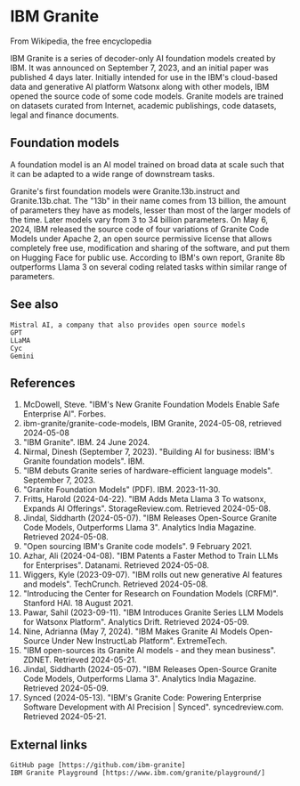# IBM Granite
From Wikipedia, the free encyclopedia

IBM Granite is a series of decoder-only AI foundation models created by IBM. It was announced on September 7, 2023, and an initial paper was published 4 days later. Initially intended for use in the IBM's cloud-based data and generative AI platform Watsonx along with other models, IBM opened the source code of some code models. Granite models are trained on datasets curated from Internet, academic publishings, code datasets, legal and finance documents.

## Foundation models

A foundation model is an AI model trained on broad data at scale such that it can be adapted to a wide range of downstream tasks.

Granite's first foundation models were Granite.13b.instruct and Granite.13b.chat. The "13b" in their name comes from 13 billion, the amount of parameters they have as models, lesser than most of the larger models of the time. Later models vary from 3 to 34 billion parameters.
On May 6, 2024, IBM released the source code of four variations of Granite Code Models under Apache 2, an open source permissive license that allows completely free use, modification and sharing of the software, and put them on Hugging Face for public use. According to IBM's own report, Granite 8b outperforms Llama 3 on several coding related tasks within similar range of parameters.

## See also

    Mistral AI, a company that also provides open source models
    GPT
    LLaMA
    Cyc
    Gemini

## References

1. McDowell, Steve. "IBM's New Granite Foundation Models Enable Safe Enterprise AI". Forbes.
2. ibm-granite/granite-code-models, IBM Granite, 2024-05-08, retrieved 2024-05-08
3. "IBM Granite". IBM. 24 June 2024.
4. Nirmal, Dinesh (September 7, 2023). "Building AI for business: IBM's Granite foundation models". IBM.
5. "IBM debuts Granite series of hardware-efficient language models". September 7, 2023.
6. "Granite Foundation Models" (PDF). IBM. 2023-11-30.
7. Fritts, Harold (2024-04-22). "IBM Adds Meta Llama 3 To watsonx, Expands AI Offerings". StorageReview.com. Retrieved 2024-05-08.
8. Jindal, Siddharth (2024-05-07). "IBM Releases Open-Source Granite Code Models, Outperforms Llama 3". Analytics India Magazine. Retrieved 2024-05-08.
9. "Open sourcing IBM's Granite code models". 9 February 2021.
10. Azhar, Ali (2024-04-08). "IBM Patents a Faster Method to Train LLMs for Enterprises". Datanami. Retrieved 2024-05-08.
11. Wiggers, Kyle (2023-09-07). "IBM rolls out new generative AI features and models". TechCrunch. Retrieved 2024-05-08.
12. "Introducing the Center for Research on Foundation Models (CRFM)". Stanford HAI. 18 August 2021.
13. Pawar, Sahil (2023-09-11). "IBM Introduces Granite Series LLM Models for Watsonx Platform". Analytics Drift. Retrieved 2024-05-09.
14. Nine, Adrianna (May 7, 2024). "IBM Makes Granite AI Models Open-Source Under New InstructLab Platform". ExtremeTech.
15. "IBM open-sources its Granite AI models - and they mean business". ZDNET. Retrieved 2024-05-21.
16. Jindal, Siddharth (2024-05-07). "IBM Releases Open-Source Granite Code Models, Outperforms Llama 3". Analytics India Magazine. Retrieved 2024-05-09.
17. Synced (2024-05-13). "IBM's Granite Code: Powering Enterprise Software Development with AI Precision | Synced". syncedreview.com. Retrieved 2024-05-21.


## External links

    GitHub page [https://github.com/ibm-granite]
    IBM Granite Playground [https://www.ibm.com/granite/playground/]

